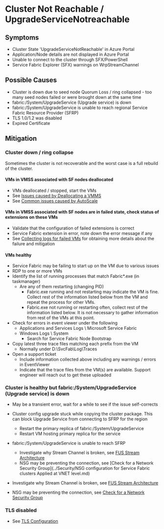 # Cluster Not Reachable / UpgradeServiceNotreachable

## Symptoms

- Cluster State \'UpgradeServiceNotReachable\' in Azure Portal
- Application/Node details are not displayed in Azure Portal
- Unable to connect to the cluster through SFX/PowerShell
- Service Fabric Explorer (SFX) warnings on WrpStreamChannel

## Possible Causes

- Cluster is down due to seed node Quorum Loss / ring collapsed - too many seed nodes failed or were brought down at the same time
- fabric:/System/UpgradeService (Upgrade service) is down
- fabric:/System/UpgradeService is unable to reach regional Service Fabric Resource Provider (SFRP)
- TLS 1.0/1.2 was disabled
- Expired Certificate

## Mitigation

### Cluster down / ring collapse

Sometimes the cluster is not recoverable and the worst case is a full rebuild of the cluster.

#### VMs in VMSS associated with SF nodes deallocated

- VMs deallocated / stopped, start the VMs
- See [Issues caused by Deallocating a VMMS](./Issues%20caused%20by%20Deallocating%20a%20VMSS.md)
- See [Common issues caused by AutoScale](./Common%20issues%20customers%20experience%20when%20using%20Auto-scale%20with%20Service%20Fabric%20clusters.md)

#### VMs in VMSS associated with SF nodes are in failed state, check status of extensions on these VMs

- Validate that the configuration of failed extensions is correct
- Service Fabric extension in error, note down the error message if any
- See [Collecting logs for failed VMs](./Collecting%20logs%20for%20failed%20VMs.md) for obtaining more details about the failure and mitigation

#### VMs healthy

- Service Fabric may be failing to start up on the VM due to various issues
- RDP to one or more VMs
- Identify the list of running processes that match Fabric*.exe (in taskmanager)
  - Are any of them restarting (changing PID)
    - Fabric.exe running and not restarting may indicate the VM is fine. Collect rest of the information listed below from the VM and repeat the process for other VMs.
    - Fabric.exe not running or restarting often, collect rest of the information listed below. It is not necessary to gather information from rest of the VMs at this point.
- Check for errors in event viewer under the following
  - Applications and Services Logs \ Microsoft Service Fabric
  - Windows Logs \ System
    - Search for Service Fabric Node Bootstrap
- Copy latest three trace files matching each prefix from the VM
  - Normally under D:\SvcFab\Log\Traces
- Open a support ticket
  - Include information collected above including any warnings / errors in EventViewer
  - Indicate that the trace files from the VM(s) are available. Support engineer will reach out to get these uploaded

### Cluster is healthy but fabric:/System/UpgradeService (Upgrade service) is down

- May be a transient error, wait for a while to see if the issue self-corrects
- Cluster config upgrade stuck while copying the cluster package. This can block Upgrade Service from connecting to SFRP for the region
  - Restart the primary replica of fabric:/System/UpgradeService
  - Restart VM hosting primary replica for the service

- fabric:/System/UpgradeService is unable to reach SFRP
    - Investigate why Stream Channel is broken, see [FUS Stream Architecture](./FUS%20Stream%20Architecture.md)
    - NSG may be preventing the connection, see [Check for a Network Security Group](../Security/NSG configuration for Service Fabric clusters Applied at VNET level.md)

- Investigate why Stream Channel is broken, see [FUS Stream Architecture](./FUS%20Stream%20Architecture.md)
- NSG may be preventing the connection, see [Check for a Network Security Group](../Security/NSG%20configuration%20for%20Service%20Fabric%20clusters%20Applied%20at%20VNET%20level.md)

### TLS disabled

- See [TLS Configuration](../Security/TLS%20Configuration.md)
